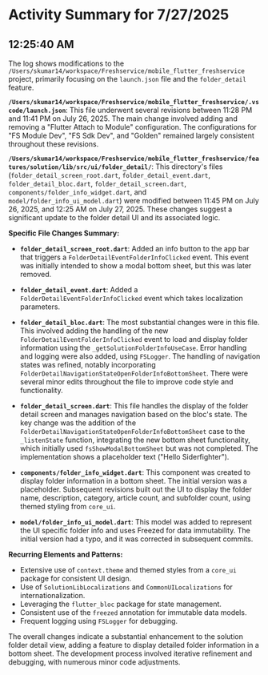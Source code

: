 # Activity Summary for 7/27/2025

## 12:25:40 AM
The log shows modifications to the `/Users/skumar14/workspace/Freshservice/mobile_flutter_freshservice` project, primarily focusing on the `launch.json` file and the `folder_detail` feature.

**`/Users/skumar14/workspace/Freshservice/mobile_flutter_freshservice/.vscode/launch.json`**: This file underwent several revisions between 11:28 PM and 11:41 PM on July 26, 2025.  The main change involved adding and removing a "Flutter Attach to Module" configuration.  The configurations for "FS Module Dev", "FS Sdk Dev", and "Golden" remained largely consistent throughout these revisions.

**`/Users/skumar14/workspace/Freshservice/mobile_flutter_freshservice/features/solution/lib/src/ui/folder_detail/`**:  This directory's files (`folder_detail_screen_root.dart`, `folder_detail_event.dart`, `folder_detail_bloc.dart`, `folder_detail_screen.dart`, `components/folder_info_widget.dart`, and `model/folder_info_ui_model.dart`) were modified between 11:45 PM on July 26, 2025, and 12:25 AM on July 27, 2025.  These changes suggest a significant update to the folder detail UI and its associated logic.

**Specific File Changes Summary:**

* **`folder_detail_screen_root.dart`**:  Added an info button to the app bar that triggers a `FolderDetailEventFolderInfoClicked` event.  This event was initially intended to show a modal bottom sheet, but this was later removed.

* **`folder_detail_event.dart`**: Added a `FolderDetailEventFolderInfoClicked` event which takes localization parameters.

* **`folder_detail_bloc.dart`**:  The most substantial changes were in this file.  This involved adding the handling of the new `FolderDetailEventFolderInfoClicked` event to load and display folder information using the `_getSolutionFolderInfoUseCase`.  Error handling and logging were also added, using `FSLogger`.  The handling of navigation states was refined, notably incorporating `FolderDetailNavigationStateOpenFolderInfoBottomSheet`.  There were several minor edits throughout the file to improve code style and functionality.

* **`folder_detail_screen.dart`**:  This file handles the display of the folder detail screen and manages navigation based on the bloc's state.  The key change was the addition of the `FolderDetailNavigationStateOpenFolderInfoBottomSheet` case to the `_listenState` function, integrating the new bottom sheet functionality, which initially used  `fsShowModalBottomSheet` but was not completed.  The implementation shows a placeholder text ("Hello Siderfighter").

* **`components/folder_info_widget.dart`**: This component was created to display folder information in a bottom sheet.  The initial version was a placeholder.  Subsequent revisions built out the UI to display the folder name, description, category, article count, and subfolder count, using themed styling from `core_ui`.

* **`model/folder_info_ui_model.dart`**: This model was added to represent the UI specific folder info and uses Freezed for data immutability.  The initial version had a typo, and it was corrected in subsequent commits.



**Recurring Elements and Patterns:**

* Extensive use of `context.theme` and themed styles from a `core_ui` package for consistent UI design.
* Use of  `SolutionLibLocalizations` and `CommonUILocalizations` for internationalization.
* Leveraging the `flutter_bloc` package for state management.
* Consistent use of the  `freezed` annotation for immutable data models.
* Frequent logging using `FSLogger` for debugging.


The overall changes indicate a substantial enhancement to the solution folder detail view, adding a feature to display detailed folder information in a bottom sheet.  The development process involved iterative refinement and debugging, with numerous minor code adjustments.
